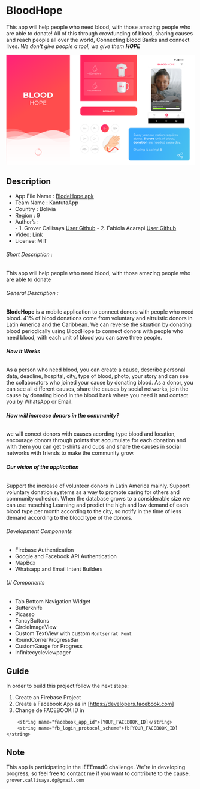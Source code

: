 # BloodHope

This app will help people who need blood, with those amazing people who are able to donate! All of this through crowfunding of blood, sharing causes and reach people all over the world, Connecting Blood Banks and connect lives. _We don't give people a tool, we give them **HOPE**_

<img src="images/artbloodhope.png" >

## Description

- App File Name : [BlodeHope.apk](https://drive.google.com/file/d/1wISdgQ4fKuAtgfcM1EkzoZiPR6C-g3VM/view?usp=sharing)
- Team Name : KantutaApp
- Country : Bolivia 
- Region : 9
- Author’s  :  
       - 1. Grover Callisaya [User Github](https://github.com/GrowCallisaya)
       - 2. Fabiola Acarapi [User Github](https://github.com/fabiola29298)	
- Video: [Link](https://youtu.be/uQVMm_Aex2s)
- License: MIT 

######  Short Description : 
This app will help people who need blood, with those amazing people who are able to donate 

######  General Description : 
**BlodeHope** is a mobile application to connect donors with people who need blood. 
41% of blood donations come from voluntary and altruistic donors in Latin America and the Caribbean. We can reverse the situation by donating blood periodically using BloodHope to connect donors with people who need blood, with each unit of blood you can save three people.

######  **How it Works**
As a person who need blood, you can create a cause, describe personal data, deadline, hospital, city, type of blood, photo, your story and can see the collaborators who joined your cause by donating blood.
As a donor, you can see all different causes, share the causes by social networks, join the cause by donating blood in the blood bank where you need it and contact you by WhatsApp or Email.

######  **How will increase donors in the community?**
we will conect donors with causes acording type blood and location, encourage donors through points that accumulate for each donation and with them you can get t-shirts and cups and share the causes in social networks with friends to make the community grow.

######  **Our vision of the application**
Support the increase of volunteer donors in Latin America mainly.
Support voluntary donation systems as a way to promote caring for others and community cohesion.
When the database grows to a considerable size we can use meaching Learning and predict the high and low demand of each blood type per month according to the city, so notify in the time of less demand according to the blood type of the donors.

######  Development Components
- Firebase Authentication
- Google and Facebook API Authentication
- MapBox 
- Whatsapp and Email Intent Builders


######  UI Components 
- Tab Bottom Navigation Widget
- Butterknife
- Picasso 
- FancyButtons 
- CircleImageView
- Custom TextView with custom `Montserrat Font`
- RoundCornerProgressBar
- CustomGauge for Progress
- Infinitecycleviewpager



## Guide

In order to build this project follow the next steps:
1. Create an Firebase Project
2. Create a Facebook App as in [https://developers.facebook.com]
3. Change de FACEBOOK ID in 

```
    <string name="facebook_app_id">[YOUR_FACEBOOK_ID]</string>
    <string name="fb_login_protocol_scheme">fb[YOUR_FACEBOOK_ID]</string>
```

 

## Note

This app is participating in the IEEEmadC challenge. We're in developing progress, so feel free to contact me if you want to contribute to the cause.
`grover.callisaya.dg@gmail.com`
